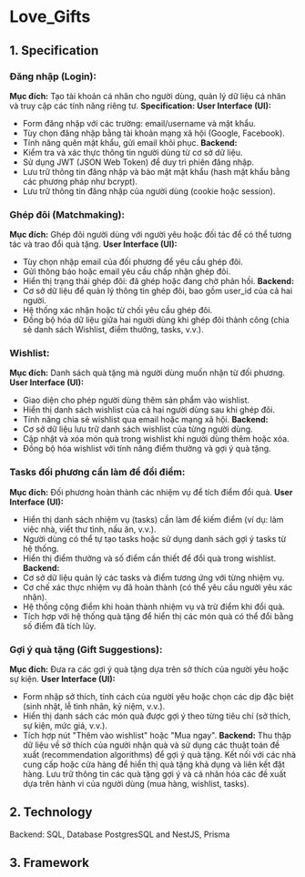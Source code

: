 ﻿# Love_Gifts
## 1. Specification
### Đăng nhập (Login):
  **Mục đích:** Tạo tài khoản cá nhân cho người dùng, quản lý dữ liệu cá nhân và truy cập các tính năng riêng tư.
  **Specification:**
  **User Interface (UI):**
  - Form đăng nhập với các trường: email/username và mật khẩu.
  - Tùy chọn đăng nhập bằng tài khoản mạng xã hội (Google, Facebook).
  - Tính năng quên mật khẩu, gửi email khôi phục.
  **Backend:**
  - Kiểm tra và xác thực thông tin người dùng từ cơ sở dữ liệu.
  - Sử dụng JWT (JSON Web Token) để duy trì phiên đăng nhập.
  - Lưu trữ thông tin đăng nhập và bảo mật mật khẩu (hash mật khẩu bằng các phương pháp như bcrypt).
  - Lưu trữ thông tin đăng nhập của người dùng (cookie hoặc session).
### Ghép đôi (Matchmaking):
  **Mục đích:** Ghép đôi người dùng với người yêu hoặc đối tác để có thể tương tác và trao đổi quà tặng.
  **User Interface (UI):**
  - Tùy chọn nhập email của đối phương để yêu cầu ghép đôi.
  - Gửi thông báo hoặc email yêu cầu chấp nhận ghép đôi.
  - Hiển thị trạng thái ghép đôi: đã ghép hoặc đang chờ phản hồi.
  **Backend:**  
  - Cơ sở dữ liệu để quản lý thông tin ghép đôi, bao gồm user_id của cả hai người.
  - Hệ thống xác nhận hoặc từ chối yêu cầu ghép đôi.
  - Đồng bộ hóa dữ liệu giữa hai người dùng khi ghép đôi thành công (chia sẻ danh sách Wishlist, điểm thưởng, tasks, v.v.).
### Wishlist:
  **Mục đích:** Danh sách quà tặng mà người dùng muốn nhận từ đối phương.
  **User Interface (UI):**
  - Giao diện cho phép người dùng thêm sản phẩm vào wishlist.
  - Hiển thị danh sách wishlist của cả hai người dùng sau khi ghép đôi.
  - Tính năng chia sẻ wishlist qua email hoặc mạng xã hội.
  **Backend:**
  - Cơ sở dữ liệu lưu trữ danh sách wishlist của từng người dùng.
  - Cập nhật và xóa món quà trong wishlist khi người dùng thêm hoặc xóa.
  - Đồng bộ hóa wishlist với tính năng điểm thưởng và gợi ý quà tặng.
### Tasks đối phương cần làm để đổi điểm:
  **Mục đích:** Đối phương hoàn thành các nhiệm vụ để tích điểm đổi quà.
  **User Interface (UI):**
  - Hiển thị danh sách nhiệm vụ (tasks) cần làm để kiếm điểm (ví dụ: làm việc nhà, viết thư tình, nấu ăn, v.v.).
  - Người dùng có thể tự tạo tasks hoặc sử dụng danh sách gợi ý tasks từ hệ thống.
  - Hiển thị điểm thưởng và số điểm cần thiết để đổi quà trong wishlist.
  **Backend:**
  - Cơ sở dữ liệu quản lý các tasks và điểm tương ứng với từng nhiệm vụ.
  - Cơ chế xác thực nhiệm vụ đã hoàn thành (có thể yêu cầu người yêu xác nhận).
  - Hệ thống cộng điểm khi hoàn thành nhiệm vụ và trừ điểm khi đổi quà.
  - Tích hợp với hệ thống quà tặng để hiển thị các món quà có thể đổi bằng số điểm đã tích lũy.
### Gợi ý quà tặng (Gift Suggestions):
  **Mục đích:** Đưa ra các gợi ý quà tặng dựa trên sở thích của người yêu hoặc sự kiện.
  **User Interface (UI):**
  - Form nhập sở thích, tính cách của người yêu hoặc chọn các dịp đặc biệt (sinh nhật, lễ tình nhân, kỷ niệm, v.v.).
  - Hiển thị danh sách các món quà được gợi ý theo từng tiêu chí (sở thích, sự kiện, mức giá, v.v.).
  - Tích hợp nút "Thêm vào wishlist" hoặc "Mua ngay".
  **Backend:**
  Thu thập dữ liệu về sở thích của người nhận quà và sử dụng các thuật toán đề xuất (recommendation algorithms) để gợi ý quà tặng.
  Kết nối với các nhà cung cấp hoặc cửa hàng để hiển thị quà tặng khả dụng và liên kết đặt hàng.
  Lưu trữ thông tin các quà tặng gợi ý và cá nhân hóa các đề xuất dựa trên hành vi của người dùng (mua hàng, wishlist, tasks).
## 2. Technology
Backend: SQL,  Database PostgresSQL  and NestJS, Prisma
## 3. Framework
